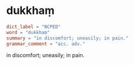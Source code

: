 # dukkhaṃ

``` toml
dict_label = "NCPED"
word = "dukkhaṃ"
summary = "in discomfort; uneasily; in pain."
grammar_comment = "acc. adv."
```

in discomfort; uneasily; in pain.

